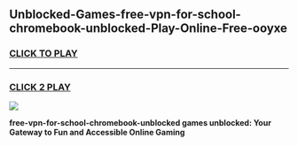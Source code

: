 
## Unblocked-Games-free-vpn-for-school-chromebook-unblocked-Play-Online-Free-ooyxe
<h3>
<a href="https://premium76.site?title=free-vpn-for-school-chromebook-unblocked&ref=26A">CLICK TO PLAY</a></h3>
<hr>

<h3>
<a href="https://premium76.site?title=free-vpn-for-school-chromebook-unblocked&ref=26A">CLICK 2 PLAY</a>
  
</h3>

<a href="https://premium76.site?title=free-vpn-for-school-chromebook-unblocked&ref=26A"><img src="https://clearcache.store/games.png"></a>


**free-vpn-for-school-chromebook-unblocked games unblocked: Your Gateway to Fun and Accessible Online Gaming**
